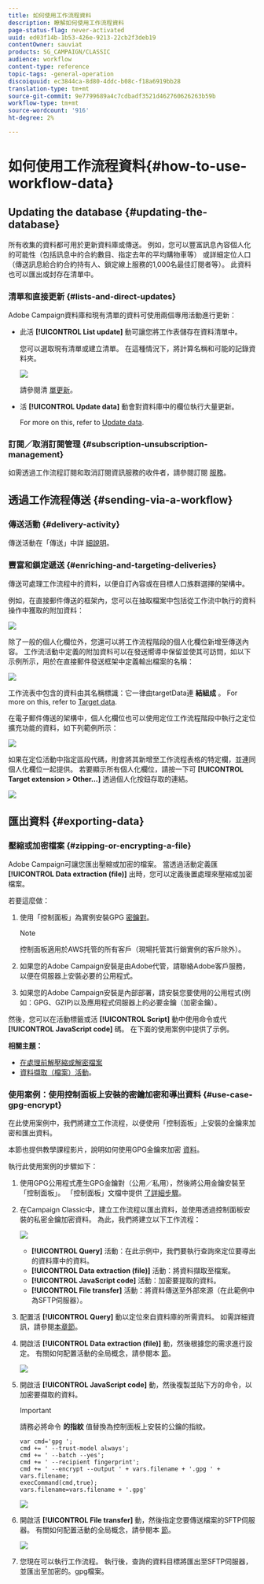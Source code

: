 ```yaml
---
title: 如何使用工作流程資料
description: 瞭解如何使用工作流程資料
page-status-flag: never-activated
uuid: ed03f14b-1b53-426e-9213-22cb2f3deb19
contentOwner: sauviat
products: SG_CAMPAIGN/CLASSIC
audience: workflow
content-type: reference
topic-tags: -general-operation
discoiquuid: ec3844ca-8d80-4ddc-b08c-f18a6919bb28
translation-type: tm+mt
source-git-commit: 9e7799689a4c7cdbadf3521d462760626263b59b
workflow-type: tm+mt
source-wordcount: '916'
ht-degree: 2%

---
```



# 如何使用工作流程資料{#how-to-use-workflow-data}

## Updating the database {#updating-the-database}

所有收集的資料都可用於更新資料庫或傳送。 例如，您可以豐富訊息內容個人化的可能性（包括訊息中的合約數目、指定去年的平均購物車等） 或詳細定位人口（傳送訊息給合約合約持有人、鎖定線上服務的1,000名最佳訂閱者等）。 此資料也可以匯出或封存在清單中。

### 清單和直接更新 {#lists-and-direct-updates}

Adobe Campaign資料庫和現有清單的資料可使用兩個專用活動進行更新：

* 此活 **[!UICONTROL List update]** 動可讓您將工作表儲存在資料清單中。

   您可以選取現有清單或建立清單。 在這種情況下，將計算名稱和可能的記錄資料夾。

   ![](assets/s_user_create_list.png)

   請參閱清 [單更新](../../workflow/using/list-update.md)。

* 活 **[!UICONTROL Update data]** 動會對資料庫中的欄位執行大量更新。

   For more on this, refer to [Update data](../../workflow/using/update-data.md).

### 訂閱／取消訂閱管理 {#subscription-unsubscription-management}

如需透過工作流程訂閱和取消訂閱資訊服務的收件者，請參閱訂閱 [服務](../../workflow/using/subscription-services.md)。

## 透過工作流程傳送 {#sending-via-a-workflow}

### 傳送活動 {#delivery-activity}

傳送活動在「傳送」中詳 [細說明](../../workflow/using/delivery.md)。

### 豐富和鎖定遞送 {#enriching-and-targeting-deliveries}

傳送可處理工作流程中的資料，以便自訂內容或在目標人口族群選擇的架構中。

例如，在直接郵件傳送的框架內，您可以在抽取檔案中包括從工作流中執行的資料操作中獲取的附加資料：

![](assets/s_advuser_add_data_postal_mail.png)

除了一般的個人化欄位外，您還可以將工作流程階段的個人化欄位新增至傳送內容。 工作流活動中定義的附加資料可以在發送嚮導中保留並使其可訪問，如以下示例所示，用於在直接郵件發送框架中定義輸出檔案的名稱：

![](assets/s_advuser_using_additional_data.png)

工作流表中包含的資料由其名稱標識：它一律由targetData連 **結組成** 。 For more on this, refer to [Target data](../../workflow/using/data-life-cycle.md#target-data).

在電子郵件傳送的架構中，個人化欄位也可以使用定位工作流程階段中執行之定位擴充功能的資料，如下列範例所示：

![](assets/s_advuser_add_data_email.png)

如果在定位活動中指定區段代碼，則會將其新增至工作流程表格的特定欄，並連同個人化欄位一起提供。 若要顯示所有個人化欄位，請按一下可 **[!UICONTROL Target extension > Other...]** 透過個人化按鈕存取的連結。

![](assets/s_advuser_segment_code_select.png)

## 匯出資料 {#exporting-data}

### 壓縮或加密檔案 {#zipping-or-encrypting-a-file}

Adobe Campaign可讓您匯出壓縮或加密的檔案。 當透過活動定義匯 **[!UICONTROL Data extraction (file)]** 出時，您可以定義後置處理來壓縮或加密檔案。

若要這麼做：

1. 使用「控制面板」為實例安裝GPG [密鑰對](https://docs.adobe.com/content/help/en/control-panel/using/instances-settings/gpg-keys-management.html#encrypting-data)。

   >[!NOTE]
   >
   >控制面板適用於AWS托管的所有客戶（現場托管其行銷實例的客戶除外）。

1. 如果您的Adobe Campaign安裝是由Adobe代管，請聯絡Adobe客戶服務，以便在伺服器上安裝必要的公用程式。
1. 如果您的Adobe Campaign安裝是內部部署，請安裝您要使用的公用程式(例如：GPG、GZIP)以及應用程式伺服器上的必要金鑰（加密金鑰）。

然後，您可以在活動標籤或活 **[!UICONTROL Script]** 動中使用命令或代 **[!UICONTROL JavaScript code]** 碼。 在下面的使用案例中提供了示例。

**相關主題：**

* [在處理前解壓縮或解密檔案](../../workflow/using/importing-data.md#unzipping-or-decrypting-a-file-before-processing)
* [資料擷取（檔案）活動](../../workflow/using/extraction--file-.md)。

### 使用案例：使用控制面板上安裝的密鑰加密和導出資料 {#use-case-gpg-encrypt}

在此使用案例中，我們將建立工作流程，以便使用「控制面板」上安裝的金鑰來加密和匯出資料。

本節也提供教學課程影片，說明如何使用GPG金鑰來加密 [資料](https://docs.adobe.com/content/help/en/campaign-classic-learn/tutorials/administrating/control-panel-acc/gpg-key-management/using-a-gpg-key-to-encrypt-data.html)。

執行此使用案例的步驟如下：

1. 使用GPG公用程式產生GPG金鑰對（公用／私用），然後將公用金鑰安裝至「控制面板」。 「控制面板」文檔中提供 [了詳細步驟](https://docs.adobe.com/content/help/en/control-panel/using/instances-settings/gpg-keys-management.html#encrypting-data)。

1. 在Campaign Classic中，建立工作流程以匯出資料，並使用透過控制面板安裝的私密金鑰加密資料。 為此，我們將建立以下工作流程：

   ![](assets/gpg-workflow-encrypt.png)

   * **[!UICONTROL Query]** 活動：在此示例中，我們要執行查詢來定位要導出的資料庫中的資料。
   * **[!UICONTROL Data extraction (file)]** 活動：將資料擷取至檔案。
   * **[!UICONTROL JavaScript code]** 活動：加密要提取的資料。
   * **[!UICONTROL File transfer]** 活動：將資料傳送至外部來源（在此範例中為SFTP伺服器）。

1. 配置活 **[!UICONTROL Query]** 動以定位來自資料庫的所需資料。 如需詳細資訊，請參閱[本章節](../../workflow/using/query.md)。

1. 開啟活 **[!UICONTROL Data extraction (file)]** 動，然後根據您的需求進行設定。 有關如何配置活動的全局概念，請參閱本 [節](../../workflow/using/extraction--file-.md)。

   ![](assets/gpg-data-extraction.png)

1. 開啟活 **[!UICONTROL JavaScript code]** 動，然後複製並貼下方的命令，以加密要擷取的資料。

   >[!IMPORTANT]
   >
   >請務必將命令 **的指紋** 值替換為控制面板上安裝的公鑰的指紋。

   ```
   var cmd='gpg ';
   cmd += ' --trust-model always';
   cmd += ' --batch --yes';
   cmd += ' --recipient fingerprint';
   cmd += ' --encrypt --output ' + vars.filename + '.gpg ' + vars.filename;
   execCommand(cmd,true);
   vars.filename=vars.filename + '.gpg'
   ```

   ![](assets/gpg-script.png)

1. 開啟活 **[!UICONTROL File transfer]** 動，然後指定您要傳送檔案的SFTP伺服器。 有關如何配置活動的全局概念，請參閱本 [節](../../workflow/using/file-transfer.md)。

   ![](assets/gpg-file-transfer.png)

1. 您現在可以執行工作流程。 執行後，查詢的資料目標將匯出至SFTP伺服器，並匯出至加密的。gpg檔案。

